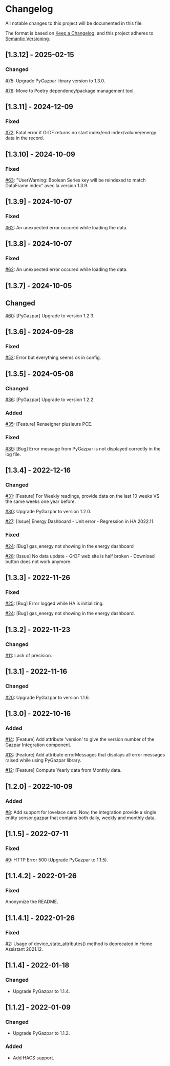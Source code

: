 # Changelog
All notable changes to this project will be documented in this file.

The format is based on [Keep a Changelog](https://keepachangelog.com/en/1.0.0/),
and this project adheres to [Semantic Versioning](https://semver.org/spec/v2.0.0.html).

## [1.3.12] - 2025-02-15

### Changed

[#75](https://github.com/ssenart/home-assistant-gazpar/issues/75): Upgrade PyGazpar library version to 1.3.0.

[#76](https://github.com/ssenart/home-assistant-gazpar/issues/76): Move to Poetry dependency/package management tool.

## [1.3.11] - 2024-12-09

### Fixed
[#72](https://github.com/ssenart/home-assistant-gazpar/issues/72): Fatal error if GrDF returns no start index/end index/volume/energy data in the record.

## [1.3.10] - 2024-10-09

### Fixed
[#63](https://github.com/ssenart/home-assistant-gazpar/issues/63): "UserWarning: Boolean Series key will be reindexed to match DataFrame index" avec la version 1.3.9.

## [1.3.9] - 2024-10-07

### Fixed
[#62](https://github.com/ssenart/home-assistant-gazpar/issues/62): An unexpected error occured while loading the data.

## [1.3.8] - 2024-10-07

### Fixed
[#62](https://github.com/ssenart/home-assistant-gazpar/issues/62): An unexpected error occured while loading the data.

## [1.3.7] - 2024-10-05

## Changed

[#60](https://github.com/ssenart/home-assistant-gazpar/issues/60): [PyGazpar] Upgrade to version 1.2.3.

## [1.3.6] - 2024-09-28

### Fixed

[#52](https://github.com/ssenart/home-assistant-gazpar/issues/52): Error but everything seems ok in config.

## [1.3.5] - 2024-05-08

### Changed

[#36](https://github.com/ssenart/home-assistant-gazpar/issues/36): [PyGazpar] Upgrade to version 1.2.2.

### Added

[#35](https://github.com/ssenart/home-assistant-gazpar/issues/35): [Feature] Renseigner plusieurs PCE.

### Fixed

[#39](https://github.com/ssenart/home-assistant-gazpar/issues/39): [Bug] Error message from PyGazpar is not displayed correctly in the log file.

## [1.3.4] - 2022-12-16

### Changed

[#31](https://github.com/ssenart/home-assistant-gazpar/issues/31): [Feature] For Weekly readings, provide data on the last 10 weeks VS the same weeks one year before.

[#30](https://github.com/ssenart/home-assistant-gazpar/issues/30): Upgrade PyGazpar to version 1.2.0.

[#27](https://github.com/ssenart/home-assistant-gazpar/issues/27): [Issue] Energy Dashboard - Unit error - Regression in HA 2022.11.

### Fixed
[#24](https://github.com/ssenart/home-assistant-gazpar/issues/24): [Bug] gas_energy not showing in the energy dashboard

[#28](https://github.com/ssenart/home-assistant-gazpar/issues/28): [Issue] No data update - GrDF web site is half broken - Download button does not work anymore.

## [1.3.3] - 2022-11-26

### Fixed
[#25](https://github.com/ssenart/home-assistant-gazpar/issues/25): [Bug] Error logged while HA is initializing.

[#24](https://github.com/ssenart/home-assistant-gazpar/issues/24): [Bug] gas_energy not showing in the energy dashboard.

## [1.3.2] - 2022-11-23

### Changed
[#11](https://github.com/ssenart/home-assistant-gazpar/issues/11): Lack of precision.

## [1.3.1] - 2022-11-16

### Changed
[#20](https://github.com/ssenart/home-assistant-gazpar/issues/20): Upgrade PyGazpar to version 1.1.6.

## [1.3.0] - 2022-10-16

### Added
[#14](https://github.com/ssenart/home-assistant-gazpar/issues/14): [Feature] Add attribute 'version' to give the version number of the Gazpar Integration component.

[#13](https://github.com/ssenart/home-assistant-gazpar/issues/13): [Feature] Add attribute errorMessages that displays all error messages raised while using PyGazpar library.

[#12](https://github.com/ssenart/home-assistant-gazpar/issues/12): [Feature] Compute Yearly data from Monthly data.

## [1.2.0] - 2022-10-09

### Added
[#8](https://github.com/ssenart/home-assistant-gazpar/issues/8): Add support for lovelace card. Now, the integration provide a single entity sensor.gazpar that contains both daily, weekly and monthly data.

## [1.1.5] - 2022-07-11

### Fixed
[#9](https://github.com/ssenart/home-assistant-gazpar/issues/9): HTTP Error 500 (Upgrade PyGazpar to 1.1.5).

## [1.1.4.2] - 2022-01-26

### Fixed
Anonymize the README.

## [1.1.4.1] - 2022-01-26

### Fixed
[#2](https://github.com/ssenart/home-assistant-gazpar/issues/2): Usage of device_state_attributes() method is deprecated in Home Assistant 2021.12.

## [1.1.4] - 2022-01-18

### Changed
- Upgrade PyGazpar to 1.1.4.

## [1.1.2] - 2022-01-09

### Changed
- Upgrade PyGazpar to 1.1.2.

### Added
- Add HACS support.
